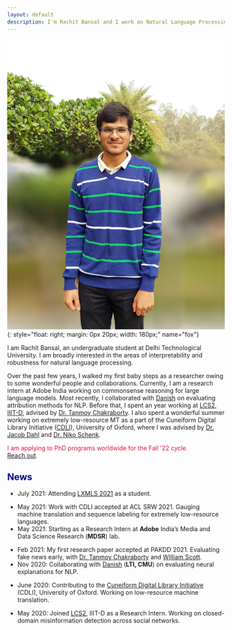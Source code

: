 ```yaml
---
layout: default
description: I'm Rachit Bansal and I work on Natural Language Processing. More details inside!
---
```


<!-- (comment) the image below can be found in img folder of this very project-->
![i_am_rachit](./img/people/me.png){: style="float: right; margin: 0px 20px; width: 180px;" name="fox"}


<!-- <a href= onMouseOver="document.readmore_1.src='/img/people/foxie.jpeg';" onMouseOut="document.readmore_1.src='/img/people/lena-min.png';">
<img src="/img/people/lena-min.png" name="readmore_1" width=204px height=240px></a> -->


I am Rachit Bansal, an undergraduate student at Delhi Technological University. I am broadly interested in the areas of interpretability and robustness for natural language processing.

Over the past few years, I walked my first baby steps as a researcher owing to some wonderful people and collaborations. Currently, I am a research intern at Adobe India working on commonsense reasoning for large language models. Most recently, I collaborated with [Danish](https://www.cs.cmu.edu/~ddanish/]) on evaluating attribution methods for NLP. Before that, I spent an year working at [LCS2, IIIT-D](https://lcs2.iiitd.edu.in), advised by [Dr. Tanmoy Chakraborty](http://faculty.iiitd.ac.in/~tanmoy/). I also spent a wonderful summer working on extremely low-resource MT as a part of the Cuneiform Digital Library Initiative ([CDLI](https://cdli.ucla.edu/)), University of Oxford, where I was advised by [Dr. Jacob Dahl](https://www.wolfson.ox.ac.uk/person/jacob-dahl) and [Dr. Niko Schenk](https://www.english-linguistics.de/nschenk/).

<span style="color:Crimson">I am applying to PhD programs worldwide for the Fall '22 cycle.</span> <br>
<span style="color:Crimson">[Reach out](mailto:rachitbansal2500@gmail.com).</span>

## <span style="color:darkblue">News </span>

* July 2021:    Attending [LXMLS 2021](http://lxmls.it.pt/2021/) as a student.
<!-- * June 2021:    Volunteering at NAACL 2021. -->
* May 2021:     Work with CDLI accepted at ACL SRW 2021. Gauging machine translation and sequence labeling for extremely low-resource languages. 
* May 2021:     Starting as a Research Intern at **Adobe** India’s Media and Data Science Research (**MDSR**) lab.
<!-- * May 2021:     Volunteering at ICLR 2021. -->
* Feb 2021:     My first research paper accepted at PAKDD 2021. Evaluating fake news early, with [Dr. Tanmoy Chakraborty](http://faculty.iiitd.ac.in/~tanmoy/) and [William Scott](https://www.linkedin.com/in/williamscottp/).
* Nov 2020:     Collaborating with [Danish](https://www.cs.cmu.edu/~ddanish/) (**LTI, CMU**) on evaluating neural explanations for NLP.
<!-- * Nov 2020:     Volunteering at EMNLP 2020. -->
* June 2020:    Contributing to the [Cuneiform Digital Library Initiative](https://cdli.ucla.edu/) (CDLI), University of Oxford. Working on low-resource machine translation.
<!-- * June 2020:    Volunteering at ACL 2020. -->
* May 2020:     Joined [LCS2](http://lcs2.iiitd.edu.in/), IIIT-D as a Research Intern. Working on closed-domain misinformation detection across social networks.
<!-- * May 2019:     Serving as a Teaching Assistant for the Machine Learning course at Coding Blocks. With [Prateek](http://www.prateeknarang.com/) and [Manu](https://www.manuspillai.in/). -->
